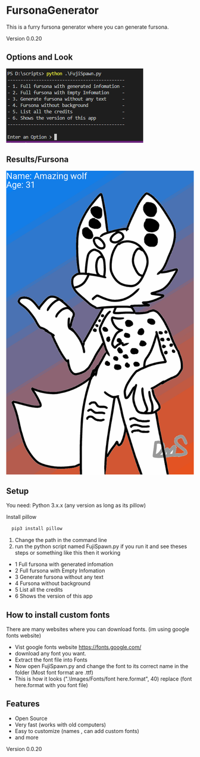 # FursonaGenerator
This is a furry fursona generator where you can generate fursona.



Version 0.0.20

## Options and Look

![App Screenshot](https://raw.githubusercontent.com/FujiTheFox/FursonaGenerator/main/Screenshots%20for%20readme%20(Ignore%20this)/Screenshot%202022-07-10%20184500.png)

## Results/Fursona
![App Screenshot](https://raw.githubusercontent.com/FujiTheFox/FursonaGenerator/main/Screenshots%20for%20readme%20(Ignore%20this)/fursona.gif)


## Setup

You need:
Python 3.x.x (any version as long as its pillow)

Install pillow

```bash
  pip3 install pillow
```
1. Change the path in the command line
2. run the python script named FujiSpawn.py
if you run it and see theses steps or something like this then it working

- 1 Full fursona with generated infomation 
- 2 Full fursona with Empty Infomation     
- 3 Generate fursona without any text      
- 4 Fursona without background             
- 5 List all the credits                   
- 6 Shows the version of this app          


## How to install custom fonts 

There are many websites where you can download fonts. (im using google fonts website)

- Vist google fonts website https://fonts.google.com/ 
- download any font you want.
- Extract the font file into Fonts
- Now open FujiSpawn.py and change the font to its correct name in the folder (Most font format are .ttf)
- This is how it looks (".\Images/Fonts/font here.format", 40)  replace (font here.format with you font file)




## Features
- Open Source
- Very fast (works with old computers)
- Easy to customize (names , can add custom fonts) 
- and more






Version 0.0.20
